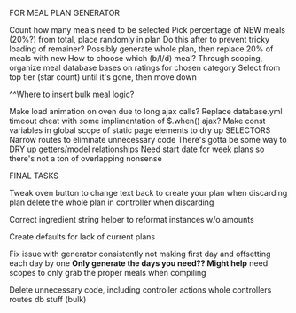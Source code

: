 FOR MEAL PLAN GENERATOR

Count how many meals need to be selected
Pick percentage of NEW meals (20%?) from total, place randomly in plan
  Do this after to prevent tricky loading of remainer?
    Possibly generate whole plan, then replace 20% of meals with new
  How to choose which (b/l/d) meal?
Through scoping, organize meal database bases on ratings for chosen category
Select from top tier (star count) until it's gone, then move down

^^Where to insert bulk meal logic?

Make load animation on oven due to long ajax calls?
Replace database.yml timeout cheat with some implimentation of $.when() ajax?
Make const variables in global scope of static page elements to dry up SELECTORS
Narrow routes to eliminate unnecessary code
There's gotta be some way to DRY up getters/model relationships
Need start date for week plans so there's not a ton of overlapping nonsense

FINAL TASKS

Tweak oven button to
  change text back to create your plan when discarding plan
  delete the whole plan in controller when discarding

Correct ingredient string helper to reformat instances w/o amounts

Create defaults for lack of current plans

Fix issue with generator
  consistently not making first day and
  offsetting each day by one
  **Only generate the days you need?? Might help**
  need scopes to only grab the proper meals when compiling

Delete unnecessary code, including
  controller actions
  whole controllers
  routes
  db stuff (bulk)
